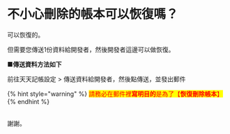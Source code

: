 # 不小心刪除的帳本可以恢復嗎？

可以恢復的。

但需要您傳送1份資料給開發者，然後開發者這邊可以做恢復。

**■傳送資料方法如下**

前往天天記帳設定 > 傳送資料給開發者，然後點傳送，並發出郵件



{% hint style="warning" %}
<mark style="color:red;">請務必在郵件裡</mark><mark style="color:red;">**寫明目的**</mark><mark style="color:red;">是為了【</mark><mark style="color:red;">**恢復刪除帳本**</mark><mark style="color:red;">】</mark>
{% endhint %}

\
謝謝。
